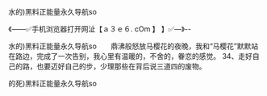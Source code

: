 水的)黑料正能量永久导航so

《——✅手机浏览器打开网沚【ａ３ｅ６. cOm 】 】✅—》--

水的)黑料正能量永久导航so　　鼎沸般怒放马樱花的夜晚，我和“马樱花”默默站在路边，完成了一次告别，我心里有温暖的，不舍的，眷恋的感觉。
	34、走好自己的路，也要迈好自己的步，少理那些在背后说三道四的废物。





的死)黑料正能量永久导航so
